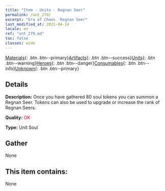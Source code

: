 ```yaml
---
title: "Item - Units - Regnan Seer"
permalink: /unt_279/
excerpt: "Era of Chaos  Regnan Seer"
last_modified_at: 2021-04-14
locale: en
ref: "unt_279.md"
toc: false
classes: wide
---
```

 [Materials](/Items/){: .btn .btn--primary}[Artifacts](/Items/Artifacts/){: .btn .btn--success}[Units](/Items/Units/){: .btn .btn--warning}[Heroes](/Items/Heroes/){: .btn .btn--danger}[Consumables](/Items/Consumables/){: .btn .btn--info}[Unknown](/Items/Unknown/){: .btn .btn--primary}

## Details
 **Description:** Once you have gathered 80 soul tokens you can summon a Regnan Seer. Tokens can also be used to upgrade or increase the rank of Regnan Seers.

 **Quality:** <span style="color: #FF0000">OK</span>

 **Type:** Unit Soul

## Gather

  None

## This item contains:

  None

